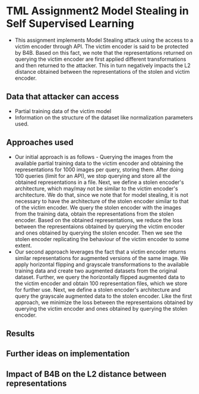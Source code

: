 # TML Assignment2 Model Stealing in Self Supervised Learning

- This assignment implements Model Stealing attack using the access to a victim encoder through API. The victim encoder is said to be protected by B4B. Based on this fact, we note that the representations returned  on querying the victim encoder are first applied different transformations and then returned to the attacker. This in turn negatively impacts the L2 distance obtained between the representations of the stolen and victim encoder.

## Data that attacker can access
- Partial training data of the victim model
- Information on the structure of the dataset like normalization parameters used.

## Approaches used
 - Our initial approach is as follows - Querying the images from the available partial training data to the victim encoder and obtaining the representations for 1000 images per query, storing them. After doing 100 queries (limit for an API), we stop querying and store all the obtained representations in a file. Next, we define a stolen encoder's architecture, which may/may not be similar to the victim encoder's architecture. We do that, since we note that for model stealing, it is not necessary to have the architecture of the stolen encoder similar to that of the victim encoder. We query the stolen encoder with the images from the training data, obtain the representations from the stolen encoder. Based on the obtained representations, we reduce the loss between the representaions obtained by querying the victim encoder and ones obtained by querying the stolen encoder. Then we see the stolen encoder replicating the behaviour of the victim encoder to some extent.
 - Our second approach leverages the fact that a victim encoder returns similar representations for augmented versions of the same image. We apply horizontal flipping and grayscale transformations to the available training data and create two augmented datasets from the original dataset. Further, we query the horizontally flipped augmented data to the victim encoder and obtain 100 representation files, which we store for further use. Next, we define a stolen encoder's architecture and query the grayscale augmented data to the stolen encoder. Like the first approach, we minimize the loss between the representaions obtained by querying the victim encoder and ones obtained by querying the stolen encoder.

## Results

## Further ideas on implementation

## Impact of B4B on the L2 distance between representations
